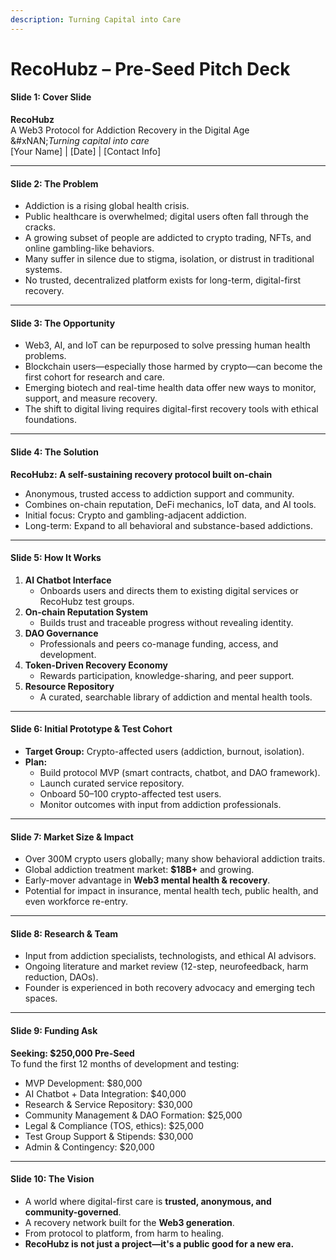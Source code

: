 ```yaml
---
description: Turning Capital into Care
---
```


# RecoHubz – Pre-Seed Pitch Deck

#### **Slide 1: Cover Slide**

**RecoHubz**\
A Web3 Protocol for Addiction Recovery in the Digital Age\
&#xNAN;_&#x54;urning capital into care_\
\[Your Name] | \[Date] | \[Contact Info]

***

#### **Slide 2: The Problem**

* Addiction is a rising global health crisis.
* Public healthcare is overwhelmed; digital users often fall through the cracks.
* A growing subset of people are addicted to crypto trading, NFTs, and online gambling-like behaviors.
* Many suffer in silence due to stigma, isolation, or distrust in traditional systems.
* No trusted, decentralized platform exists for long-term, digital-first recovery.

***

#### **Slide 3: The Opportunity**

* Web3, AI, and IoT can be repurposed to solve pressing human health problems.
* Blockchain users—especially those harmed by crypto—can become the first cohort for research and care.
* Emerging biotech and real-time health data offer new ways to monitor, support, and measure recovery.
* The shift to digital living requires digital-first recovery tools with ethical foundations.

***

#### **Slide 4: The Solution**

**RecoHubz: A self-sustaining recovery protocol built on-chain**

* Anonymous, trusted access to addiction support and community.
* Combines on-chain reputation, DeFi mechanics, IoT data, and AI tools.
* Initial focus: Crypto and gambling-adjacent addiction.
* Long-term: Expand to all behavioral and substance-based addictions.

***

#### **Slide 5: How It Works**

1. **AI Chatbot Interface**
   * Onboards users and directs them to existing digital services or RecoHubz test groups.
2. **On-chain Reputation System**
   * Builds trust and traceable progress without revealing identity.
3. **DAO Governance**
   * Professionals and peers co-manage funding, access, and development.
4. **Token-Driven Recovery Economy**
   * Rewards participation, knowledge-sharing, and peer support.
5. **Resource Repository**
   * A curated, searchable library of addiction and mental health tools.

***

#### **Slide 6: Initial Prototype & Test Cohort**

* **Target Group:** Crypto-affected users (addiction, burnout, isolation).
* **Plan:**
  * Build protocol MVP (smart contracts, chatbot, and DAO framework).
  * Launch curated service repository.
  * Onboard 50–100 crypto-affected test users.
  * Monitor outcomes with input from addiction professionals.

***

#### **Slide 7: Market Size & Impact**

* Over 300M crypto users globally; many show behavioral addiction traits.
* Global addiction treatment market: **$18B+** and growing.
* Early-mover advantage in **Web3 mental health & recovery**.
* Potential for impact in insurance, mental health tech, public health, and even workforce re-entry.

***

#### **Slide 8: Research & Team**

* Input from addiction specialists, technologists, and ethical AI advisors.
* Ongoing literature and market review (12-step, neurofeedback, harm reduction, DAOs).
* Founder is experienced in both recovery advocacy and emerging tech spaces.

***

#### **Slide 9: Funding Ask**

**Seeking: $250,000 Pre-Seed**\
To fund the first 12 months of development and testing:

* MVP Development: $80,000
* AI Chatbot + Data Integration: $40,000
* Research & Service Repository: $30,000
* Community Management & DAO Formation: $25,000
* Legal & Compliance (TOS, ethics): $25,000
* Test Group Support & Stipends: $30,000
* Admin & Contingency: $20,000

***

#### **Slide 10: The Vision**

* A world where digital-first care is **trusted, anonymous, and community-governed**.
* A recovery network built for the **Web3 generation**.
* From protocol to platform, from harm to healing.
* **RecoHubz is not just a project—it's a public good for a new era.**
